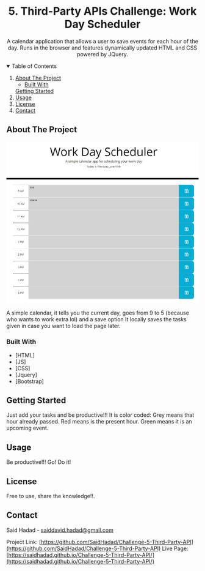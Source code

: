 <!-- PROJECT LOGO -->
  <h1 align="center">5. Third-Party APIs Challenge: Work Day Scheduler</h1>

  <p align="center">
    A calendar application that allows a user to save events for each hour of the day. Runs in the browser and features dynamically updated
    HTML and CSS powered by JQuery.

<!-- TABLE OF CONTENTS -->
<details open="open">
  <summary>Table of Contents</summary>
  <ol>
    <li>
      <a href="#about-the-project">About The Project</a>
      <ul>
        <li><a href="#built-with">Built With</a></li>
      </ul>
    </li>
    <!-- <li> -->
      <a href="#getting-started">Getting Started</a>
      <!-- <ul> -->
        <!-- <li><a href="#prerequisites">Prerequisites</a></li> -->
        <!-- <li><a href="#installation">Installation</a></li> -->
      <!-- </ul> -->
    <!-- </li> -->
    <li><a href="#usage">Usage</a></li>
    <!-- <li><a href="#roadmap">Roadmap</a></li> -->
    <!-- <li><a href="#contributing">Contributing</a></li> -->
    <li><a href="#license">License</a></li>
    <li><a href="#contact">Contact</a></li>
    <!-- <li><a href="#acknowledgements">Acknowledgements</a></li> -->
  </ol>
</details>



<!-- ABOUT THE PROJECT -->
## About The Project

![TimeTable](./assets/screenshot.JPG)

A simple calendar, it tells you the current day, goes from 9 to 5 (because who wants to work extra lol) and a save option
It locally saves the tasks given in case you want to load the page later.

### Built With

* [HTML]
* [JS]
* [CSS]
* [Jquery]
* [Bootstrap]


<!-- GETTING STARTED -->
## Getting Started

Just add your tasks and be productive!!!
It is color coded:
Grey means that hour already passed.
Red means is the present hour.
Green means it is an upcoming event.

<!-- ### Prerequisites -->

<!-- This is an example of how to list things you need to use the software and how to install them.
* npm
  ```sh
  npm install npm@latest -g
  ``` -->

<!-- ### Installation
## Instalation


<!-- USAGE EXAMPLES -->
## Usage

Be productive!!! Go! Do it!

<!-- ROADMAP
## Roadmap


<!-- CONTRIBUTING -->
<!-- ## Contributing


<!-- LICENSE -->
## License

Free to use, share the knowledge!!.


<!-- CONTACT -->
## Contact

Said Hadad - saiddavid.hadad@gmail.com

Project Link: [https://github.com/SaidHadad/Challenge-5-Third-Party-API](https://github.com/SaidHadad/Challenge-5-Third-Party-API)
Live Page: [https://saidhadad.github.io/Challenge-5-Third-Party-API/](https://saidhadad.github.io/Challenge-5-Third-Party-API/)



<!-- ACKNOWLEDGEMENTS -->
<!-- ## Acknowledgements

<!-- MARKDOWN LINKS & IMAGES -->